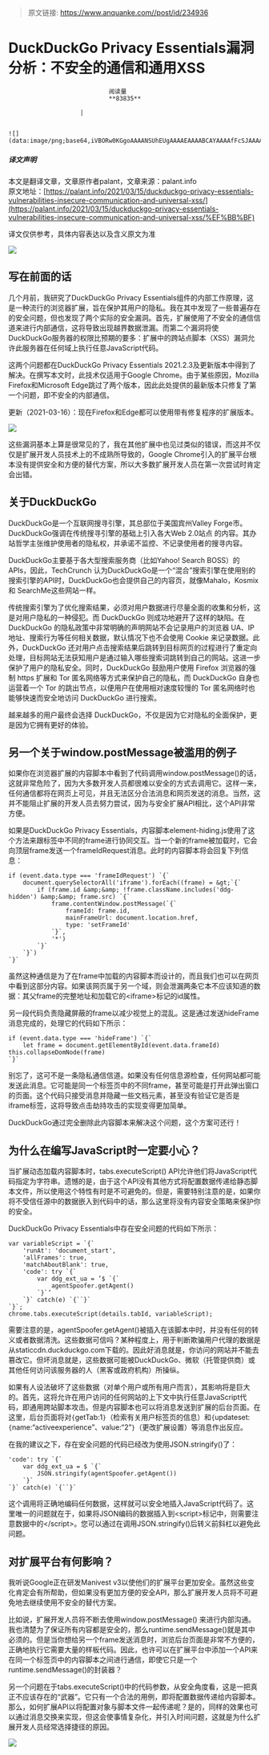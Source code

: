 > 原文链接: https://www.anquanke.com//post/id/234936 


# DuckDuckGo Privacy Essentials漏洞分析：不安全的通信和通用XSS


                                阅读量   
                                **83835**
                            
                        |
                        
                                                                                                                                    ![](data:image/png;base64,iVBORw0KGgoAAAANSUhEUgAAAAEAAAABCAYAAAAfFcSJAAAAAXNSR0IArs4c6QAAAARnQU1BAACxjwv8YQUAAAAJcEhZcwAADsQAAA7EAZUrDhsAAAANSURBVBhXYzh8+PB/AAffA0nNPuCLAAAAAElFTkSuQmCC)
                                                                                            



##### 译文声明

本文是翻译文章，文章原作者palant，文章来源：palant.info
                                <br>原文地址：[https://palant.info/2021/03/15/duckduckgo-privacy-essentials-vulnerabilities-insecure-communication-and-universal-xss/﻿](https://palant.info/2021/03/15/duckduckgo-privacy-essentials-vulnerabilities-insecure-communication-and-universal-xss/%EF%BB%BF)

译文仅供参考，具体内容表达以及含义原文为准

[![](https://p1.ssl.qhimg.com/t011c037d38f6626785.png)](https://p1.ssl.qhimg.com/t011c037d38f6626785.png)



## 写在前面的话

几个月前，我研究了DuckDuckGo Privacy Essentials组件的内部工作原理，这是一种流行的浏览器扩展，旨在保护其用户的隐私。我在其中发现了一些普遍存在的安全问题，但也发现了两个实际的安全漏洞。首先，扩展使用了不安全的通信信道来进行内部通信，这将导致出现越界数据泄漏。而第二个漏洞将使DuckDuckGo服务器的权限比预期的要多：扩展中的跨站点脚本（XSS）漏洞允许此服务器在任何域上执行任意JavaScript代码。

这两个问题都在DuckDuckGo Privacy Essentials 2021.2.3及更新版本中得到了解决。在撰写本文时，此技术仅适用于Google Chrome。由于某些原因，Mozilla Firefox和Microsoft Edge跳过了两个版本，因此此处提供的最新版本只修复了第一个问题，即不安全的内部通信。

更新（2021-03-16）：现在Firefox和Edge都可以使用带有修复程序的扩展版本。

[![](https://p4.ssl.qhimg.com/t01ee2aa4da3e1b7f20.jpg)](https://p4.ssl.qhimg.com/t01ee2aa4da3e1b7f20.jpg)

这些漏洞基本上算是很常见的了，我在其他扩展中也见过类似的错误，而这并不仅仅是扩展开发人员技术上的不成熟所导致的，Google Chrome引入的扩展平台根本没有提供安全和方便的替代方案，所以大多数扩展开发人员在第一次尝试时肯定会出错。



## 关于DuckDuckGo

DuckDuckGo是一个互联网搜寻引擎，其总部位于美国宾州Valley Forge市。DuckDuckGo强调在传统搜寻引擎的基础上引入各大Web 2.0站点 的内容。其办站哲学主张维护使用者的隐私权，并承诺不监控、不记录使用者的搜寻内容。

DuckDuckGo主要基于各大型搜索服务商（比如Yahoo! Search BOSS）的APIs，因此，TechCrunch 认为DuckDuckGo是一个“混合”搜索引擎在使用别的搜索引擎的API时，DuckDuckGo也会提供自己的内容页，就像Mahalo，Kosmix 和 SearchMe这些网站一样。

传统搜索引擎为了优化搜索结果，必须对用户数据进行尽量全面的收集和分析，这是对用户隐私的一种侵犯。而 DuckDuckGo 则成功地避开了这样的缺陷。在 DuckDuckGo 的隐私政策中非常明确的声明网站不会记录用户的浏览器 UA、IP 地址、搜索行为等任何相关数据，默认情况下也不会使用 Cookie 来记录数据。此外，DuckDuckGo 还对用户点击搜索结果后跳转到目标网页的过程进行了重定向处理，目标网站无法获知用户是通过输入哪些搜索词跳转到自己的网站。这进一步保护了用户的隐私安全。同时，DuckDuckGo 鼓励用户使用 Firefox 浏览器的强制 https 扩展和 Tor 匿名网络等方式来保护自己的隐私，而 DuckDuckGo 自身也运营着一个 Tor 的跳出节点，以便用户在使用相对速度较慢的 Tor 匿名网络时也能够快速而安全地访问 DuckDuckGo 进行搜索。

越来越多的用户最终会选择 DuckDuckGo，不仅是因为它对隐私的全面保护，更是因为它拥有更好的体验。



## 另一个关于window.postMessage被滥用的例子

如果你在浏览器扩展的内容脚本中看到了代码调用window.postMessage()的话，这就非常危险了，因为大多数开发人员都很难以安全的方式去调用它。这样一来，任何通信都将在网页上可见，并且无法区分合法消息和网页发送的消息。当然，这并不能阻止扩展的开发人员去努力尝试，因为与安全扩展API相比，这个API非常方便。

如果是DuckDuckGo Privacy Essentials，内容脚本element-hiding.js使用了这个方法来跟标签中不同的frame进行协同交互。当一个新的frame被加载时，它会向顶层frame发送一个frameIdRequest消息。此时的内容脚本将会回复下列信息：

```
if (event.data.type === 'frameIdRequest') `{`
    document.querySelectorAll('iframe').forEach((frame) = &gt;`{`
        if (frame.id &amp;&amp; !frame.className.includes('ddg-hidden') &amp;&amp; frame.src) `{`
            frame.contentWindow.postMessage(`{`
                frameId: frame.id,
                mainFrameUrl: document.location.href,
                type: 'setFrameId'
            `}`,
            '*')
        `}`
    `}`)
`}`
```

虽然这种通信是为了在frame中加载的内容脚本而设计的，而且我们也可以在网页中看到这部分内容。如果该网页属于另一个域，则会泄漏两条它本不应该知道的数据：其父frame的完整地址和加载它的&lt;iframe&gt;标记的id属性。

另一段代码负责隐藏屏蔽的frame以减少视觉上的混乱。这是通过发送hideFrame消息完成的，处理它的代码如下所示：

```
if (event.data.type === 'hideFrame') `{`
    let frame = document.getElementById(event.data.frameId) this.collapseDomNode(frame)
`}`
```

别忘了，这可不是一条隐私通信信道。如果没有任何信息源检查，任何网站都可能发送此消息。它可能是同一个标签页中的不同frame，甚至可能是打开此弹出窗口的页面。这个代码只接受消息并隐藏一些文档元素，甚至没有验证它是否是iframe标签，这将导致点击劫持攻击的实现变得更加简单。

DuckDuckGo通过完全删除此内容脚本来解决这个问题，这个方案可还行！



## 为什么在编写JavaScript时一定要小心？

当扩展动态加载内容脚本时，tabs.executeScript() API允许他们将JavaScript代码指定为字符串。遗憾的是，由于这个API没有其他方式将配置数据传递给静态脚本文件，所以使用这个特性有时是不可避免的。但是，需要特别注意的是，如果你将不受信任源中的数据嵌入到代码中的话，那么这里将没有内容安全策略来保护你的安全。

DuckDuckGo Privacy Essentials中存在安全问题的代码如下所示：

```
var variableScript = `{`
    'runAt': 'document_start',
    'allFrames': true,
    'matchAboutBlank': true,
    'code': try `{`
        var ddg_ext_ua = ’$ `{`
            agentSpoofer.getAgent()
        `}`’
    `}` catch(e) `{``}`
`}`;
chrome.tabs.executeScript(details.tabId, variableScript);
```

需要注意的是，agentSpoofer.getAgent()被插入在该脚本中时，并没有任何的转义或者数据清洗。这些数据可信吗？某种程度上，用于判断欺骗用户代理的数据是从staticcdn.duckduckgo.com下载的。因此好消息就是，你访问的网站并不能去篡改它。但坏消息就是，这些数据可能被DuckDuckGo、微软（托管提供商）或其他任何访问该服务器的人（黑客或政府机构）所操纵。

如果有人设法破坏了这些数据（对单个用户或所有用户而言），其影响将是巨大的。首先，这将允许在用户访问的任何网站的上下文中执行任意JavaScript代码，即通用跨站脚本攻击。但是内容脚本也可以将消息发送到扩展的后台页面。在这里，后台页面将对`{`getTab:1`}`（检索有关用户标签页的信息）和`{`updateset:`{`name:“activeexperience”、value:“2”`}`（更改扩展设置）等消息作出反应。

在我的建议之下，存在安全问题的代码已经改为使用JSON.stringify()了：

```
'code': try `{`
    var ddg_ext_ua = $ `{`
        JSON.stringify(agentSpoofer.getAgent())
    `}`
`}` catch(e) `{``}`
```

这个调用将正确地编码任何数据，这样就可以安全地插入JavaScript代码了。这里唯一的问题就在于，如果将JSON编码的数据插入到&lt;script&gt;标记中，则需要注意数据中的&lt;/script&gt;。您可以通过在调用JSON.stringify()后转义前斜杠以避免此问题。



## 对扩展平台有何影响？

我听说Google正在研发Manivest v3以使他们的扩展平台更加安全。虽然这些变化肯定会有所帮助，但如果没有更加方便的安全API，那么扩展开发人员将不可避免地去继续使用不安全的替代方案。

比如说，扩展开发人员将不断去使用window.postMessage() 来进行内部沟通。我也清楚为了保证所有内容都是安全的，那么runtime.sendMessage()就是其中必须的。但是当你想给另一个frame发送消息时，浏览后台页面是非常不方便的，正确地执行它需要大量的样板代码。因此，也许可以在扩展平台中添加一个API来在同一个标签页中的内容脚本之间进行通信，即使它只是一个runtime.sendMessage()的封装器？

另一个问题在于tabs.executeScript()中的代码参数，从安全角度看，这是一把真正不应该存在的“武器”。它只有一个合法的用例，即将配置数据传递给内容脚本。那么，如何扩展API以将配置对象与脚本文件一起传递呢？是的，同样的效果也可以通过消息交换来实现，但这会使事情复杂化，并引入时间问题，这就是为什么扩展开发人员经常选择捷径的原因。

[![](https://p0.ssl.qhimg.com/t015a79e97db3277ed2.png)](https://p0.ssl.qhimg.com/t015a79e97db3277ed2.png)
